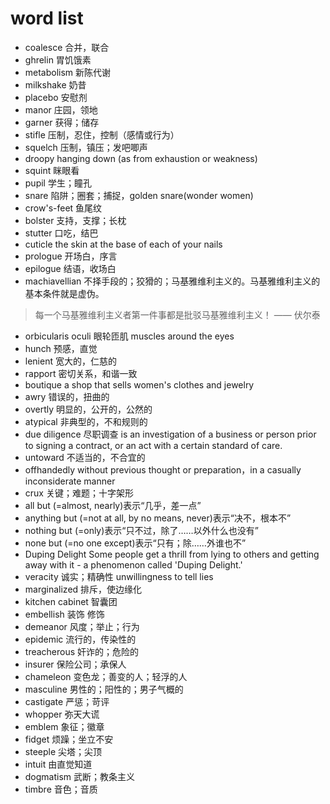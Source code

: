 # word list

* coalesce 合并，联合
* ghrelin 胃饥饿素
* metabolism 新陈代谢
* milkshake 奶昔
* placebo 安慰剂
* manor 庄园，领地
* garner 获得；储存
* stifle    压制，忍住，控制（感情或行为）
* squelch   压制，镇压；发吧唧声
* droopy    hanging down (as from exhaustion or weakness)
* squint    眯眼看
* pupil     学生；瞳孔
* snare     陷阱；圈套；捕捉，golden snare(wonder women)
* crow's-feet   鱼尾纹
* bolster   支持，支撑；长枕
* stutter   口吃，结巴
* cuticle   the skin at the base of each of your nails
* prologue  开场白，序言
* epilogue  结语，收场白
* machiavellian     不择手段的；狡猾的；马基雅维利主义的。马基雅维利主义的基本条件就是虚伪。
> 每一个马基雅维利主义者第一件事都是批驳马基雅维利主义！ —— 伏尔泰

* orbicularis oculi     眼轮匝肌 muscles around the eyes
* hunch     预感，直觉
* lenient   宽大的，仁慈的
* rapport   密切关系，和谐一致
* boutique  a shop that sells women's clothes and jewelry
* awry      错误的，扭曲的
* overtly   明显的，公开的，公然的
* atypical  非典型的，不和规则的
* due diligence     尽职调查 is an investigation of a business or person prior to signing a contract, or an act with a certain standard of care.
* untoward      不适当的，不合宜的
* offhandedly without previous thought or preparation，in a casually inconsiderate manner
* crux  关键；难题；十字架形
* all but (=almost, nearly)表示“几乎，差一点”
* anything but (=not at all, by no means, never)表示“决不，根本不”
* nothing but (=only)表示“只不过，除了……以外什么也没有”
* none but (=no one except)表示“只有；除……外谁也不”
* Duping Delight    Some people get a thrill from lying to others and getting away with it - a phenomenon called 'Duping Delight.'
* veracity     诚实；精确性 unwillingness to tell lies
* marginalized 排斥，使边缘化
* kitchen cabinet  智囊团
* embellish 装饰 修饰
* demeanor 风度；举止；行为
* epidemic 流行的，传染性的
* treacherous 奸诈的；危险的
* insurer 保险公司；承保人
* chameleon 变色龙；善变的人；轻浮的人
* masculine 男性的；阳性的；男子气概的
* castigate 严惩；苛评
* whopper 弥天大谎
* emblem 象征；徽章
* fidget 烦躁；坐立不安
* steeple 尖塔；尖顶
* intuit 由直觉知道
* dogmatism 武断；教条主义
* timbre 音色；音质
